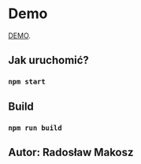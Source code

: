 # Demo

 [DEMO](https://weather.taureca.com/).

## Jak uruchomić?

### `npm start`

## Build
### `npm run build`


## Autor: Radosław Makosz

